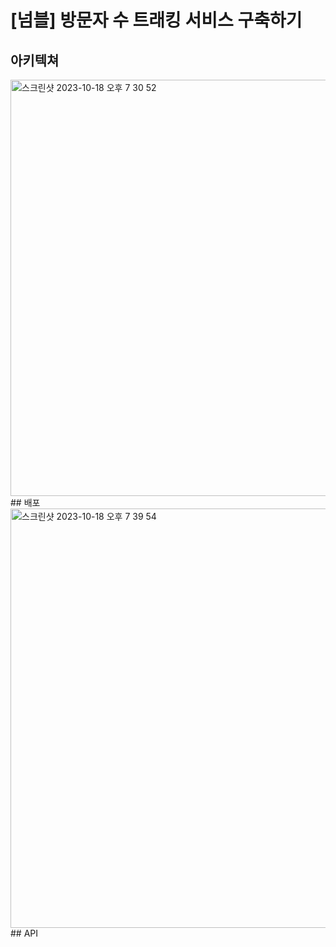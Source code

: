 # [넘블] 방문자 수 트래킹 서비스 구축하기
## 아키텍쳐
<img width="666" alt="스크린샷 2023-10-18 오후 7 30 52" src="https://github.com/alexgim961101/Tracking-Visitors/assets/74600075/6cb77d55-ac05-4a14-be60-a9771aaecddf">
## 배포
<img width="671" alt="스크린샷 2023-10-18 오후 7 39 54" src="https://github.com/alexgim961101/Tracking-Visitors/assets/74600075/506bcd1e-231b-4249-b0a5-46e6c1689fd9">
## API
